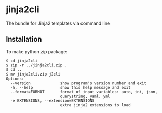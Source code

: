 # jinja2cli

The bundle for Jinja2 templates via command line

## Installation

To make python zip package:

```
$ cd jinja2cli
$ zip -r ../jinja2cli.zip .
$ cd ..
$ mv jinja2cli.zip j2cli
Options:
  --version             show program's version number and exit
  -h, --help            show this help message and exit
  --format=FORMAT       format of input variables: auto, ini, json,
                        querystring, yaml, yml
  -e EXTENSIONS, --extension=EXTENSIONS
                        extra jinja2 extensions to load
```